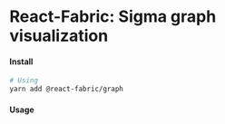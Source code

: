 # React-Fabric: Sigma graph visualization

#### Install

```bash
# Using
yarn add @react-fabric/graph
```

#### Usage
